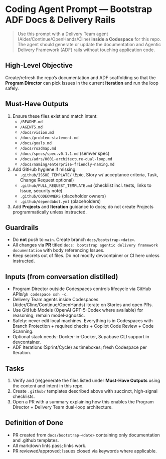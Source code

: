 
# Coding Agent Prompt — Bootstrap ADF Docs & Delivery Rails

> Use this prompt with a Delivery Team agent (Aider/Continue/OpenHands/Cline) **inside a Codespace** for this repo. The agent should generate or update the documentation and Agentic Delivery Framework (ADF) rails without touching application code.

## High-Level Objective

Create/refresh the repo’s documentation and ADF scaffolding so that the **Program Director** can pick Issues in the current **Iteration** and run the loop safely.

## Must-Have Outputs

1. Ensure these files exist and match intent:
   - `/README.md`
   - `/AGENTS.md`
   - `/docs/vision.md`
   - `/docs/problem-statement.md`
   - `/docs/goals.md`
   - `/docs/roadmap.md`
   - `/docs/specs/spec.v0.1.1.md` (semver spec)
   - `/docs/adrs/0001-architecture-dual-loop.md`
   - `/docs/naming/enterprise-friendly-naming.md`
2. Add GitHub hygiene if missing:
   - `.github/ISSUE_TEMPLATE/` (Epic, Story w/ acceptance criteria, Task, Change Request optional)
   - `.github/PULL_REQUEST_TEMPLATE.md` (checklist incl. tests, links to Issue, security note)
   - `.github/CODEOWNERS` (placeholder owners)
   - `.github/dependabot.yml` (placeholders)
3. Add **Projects** and **Iteration** guidance to docs; do not create Projects programmatically unless instructed.

## Guardrails

- Do **not** push to `main`. Create branch `docs/bootstrap-<date>`.
- All changes via **PR** titled `docs: bootstrap agentic delivery framework documentation` with body referencing Issues.
- Keep secrets out of files. Do not modify devcontainer or CI here unless instructed.

## Inputs (from conversation distilled)

- Program Director outside Codespaces controls lifecycle via GitHub APIs/`gh codespace ssh -c`.
- Delivery Team agents inside Codespaces (Aider/Cline/Continue/OpenHands) iterate on Stories and open PRs.
- Use GitHub Models (OpenAI GPT-5-Codex where available) for reasoning; remain model-agnostic.
- Safety: never edit local machines. Everything is in Codespaces with Branch Protection + required checks + Copilot Code Review + Code Scanning.
- Optional stack needs: Docker-in-Docker, Supabase CLI support in devcontainer.
- ADF Iterations (Sprint/Cycle) as timeboxes; fresh Codespace per Iteration.

## Tasks

1. Verify and (re)generate the files listed under **Must-Have Outputs** using the content and intent in this repo.
2. Create `.github/` templates described above with succinct, high-signal checklists.
3. Open a PR with a summary explaining how this enables the Program Director + Delivery Team dual-loop architecture.

## Definition of Done

- PR created from `docs/bootstrap-<date>` containing only documentation and .github templates.
- All markdown lints pass; links work.
- PR reviewed/approved; Issues closed via keywords where applicable.
